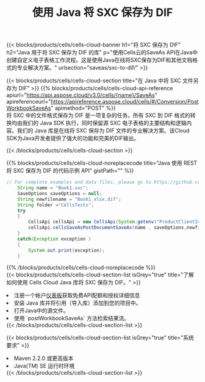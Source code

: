 ﻿---
title: 使用 Java 将 SXC 保存为 DIF
description: 利用Aspose.Cells Cloud SDK for Java将SXC格式文件保存为DIF格式文件。
kwords: Excel, Save SXC as DIF, REST, Java
howto: How to save SXC as DIF using Aspose.Cells Cloud Java library.
---
{{< blocks/products/cells/cells-cloud-banner h1="将 SXC 保存为 DIF" h2="Java 用于将 SXC 保存为 DIF 的库" p="使用Cells云的SaveAs API在Java中创建自定义电子表格工作流程。这是使用Java在线将SXC保存为DIF和其他文档格式的专业解决方案。" urlsection="saveas/sxc-to-dif/" >}}

{{< blocks/products/cells/cells-cloud-section title="在 Java 中将 SXC 文件另存为 DIF" >}}
{{% blocks/products/cells/cells-cloud-api-reference apiurl="https://api.aspose.cloud/v3.0/cells/{name}/SaveAs" apireferenceurl="https://apireference.aspose.cloud/cells/#/Conversion/PostWorkbookSaveAs" apimethod="POST" %}}
<br/>
将 SXC 中的文件格式保存为 DIF 是一项复杂的任务。所有 SXC 到 DIF 格式的转换均由我们的 Java SDK 执行，同时保留源 SXC 电子表格的主要结构和逻辑内容。我们的 Java 库是在线将 SXC 保存为 DIF 文件的专业解决方案。该Cloud SDK为Java开发者提供了强大的功能和完美的DIF输出。

{{< /blocks/products/cells/cells-cloud-section >}}

{{% blocks/products/cells/cells-cloud-noreplacecode title="Java 使用 REST 将 SXC 保存为 DIF 的代码示例 API" gistPath="" %}}
  
```java
// For complete examples and data files, please go to https://github.com/aspose-cells-cloud/aspose-cells-cloud-java/
    String name = "Book1.sxc";
    SaveOptions saveOptions = null;
    String newfilename = "Book1_xlsx.dif";
    String folder ="CellsTests";
    try 
    {
        CellsApi cellsApi = new CellsApi(System.getenv("ProductClientId"), System.getenv("ProductClientSecret"));
        cellsApi.cellsSaveAsPostDocumentSaveAs(name , saveOptions,newfilename,false,false,folder,null,null,null,true);                       
    }
    catch(Exception exception )
    {
        System.out.print(exception);
    }
```
  
{{% /blocks/products/cells/cells-cloud-noreplacecode %}}
<br/>
{{< blocks/products/cells/cells-cloud-section-list isGrey="true" title="了解如何使用 Cells Cloud Java 库将 SXC 保存为 DIF。" >}}
<li>注册一个帐户<a href="https://dashboard.aspose.cloud/">仪表板</a>获取免费API配额和授权详细信息</li>
<li>安装 Java 库并将引用（导入库）添加到您的项目中。</li>
<li>打开Java中的源文件。</li>
<li>使用 `postWorkbookSaveAs` 方法检索结果流。</li>
{{< /blocks/products/cells/cells-cloud-section-list >}}

{{< blocks/products/cells/cells-cloud-section-list isGrey="true" title="系统要求" >}}
<li>Maven 2.2.0 或更高版本</li>
<li>Java(TM) SE 运行时环境</li>
{{< /blocks/products/cells/cells-cloud-section-list >}}
